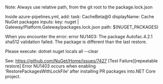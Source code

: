 Note:
Always use relative path, from the git root to the package.lock.json

Inside azure-pipelines.yml, add:
task: CacheBeta@0
displayName: Cache NuGet packages
inputs:
key: nuget | Gateway/Platform.Gateway/packages.lock.json
path: \$(NUGET_PACKAGES)

When you encounter the error:
error NU1403: The package Autofac.4.2.1 sha512 validation failed. The package is different than the last restore.

Please execute:
dotnet nuget locals all --clear

See:
https://github.com/NuGet/Home/issues/7427
[Test Failure][repeatable restore] Error NU1403 occurs when enabling ‘RestorePackagesWithLockFile’ after installing PR packages into.NET Core project.
